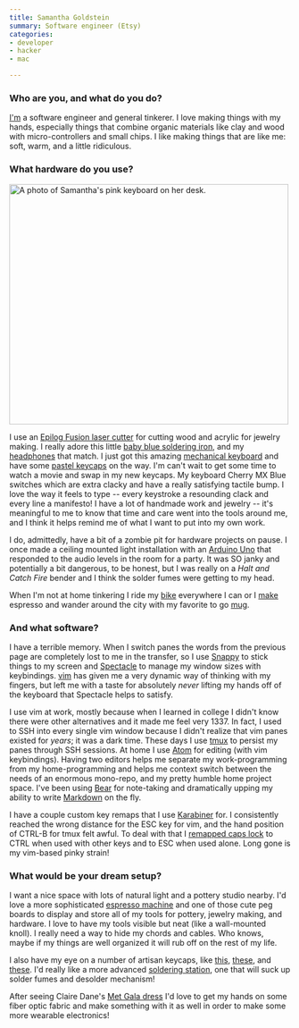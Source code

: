 ```yaml
---
title: Samantha Goldstein
summary: Software engineer (Etsy)
categories:
- developer
- hacker
- mac

---
```


### Who are you, and what do you do?

[I'm](http://samanthagoldste.in/ "Samantha's website.") a software engineer and general tinkerer. I love making things with my hands, especially things that combine organic materials like clay and wood with micro-controllers and small chips. I like making things that are like me: soft, warm, and a little ridiculous.

### What hardware do you use?

<img src="/images/interviews/samantha.goldstein/keyboard.jpg" width="500" height="430" alt="A photo of Samantha's pink keyboard on her desk." class="detail">

I use an [Epilog Fusion laser cutter][fusion-m2] for cutting wood and acrylic for jewelry making. I really adore this little [baby blue soldering iron][wesd51], and my [headphones][rp-htx7-a1] that match. I just got this amazing [mechanical keyboard][majestouch-2] and have some [pastel keycaps][paradise] on the way. I'm can't wait to get some time to watch a movie and swap in my new keycaps. My keyboard Cherry MX Blue switches which are extra clacky and have a really satisfying tactile bump. I love the way it feels to type -- every keystroke a resounding clack and every line a manifesto! I have a lot of handmade work and jewelry -- it's meaningful to me to know that time and care went into the tools around me, and I think it helps remind me of what I want to put into my own work.

I do, admittedly, have a bit of a zombie pit for hardware projects on pause. I once made a ceiling mounted light installation with an [Arduino Uno][arduino-uno] that responded to the audio levels in the room for a party. It was SO janky and potentially a bit dangerous, to be honest, but I was really on a _Halt and Catch Fire_ bender and I think the solder fumes were getting to my head.

When I'm not at home tinkering I ride my [bike][cortina] everywhere I can or I [make][ec155] espresso and wander around the city with my favorite to go [mug][keepcup-brew-cork].

### And what software?

I have a terrible memory. When I switch panes the words from the previous page are completely lost to me in the transfer, so I use [Snappy][snappy.2] to stick things to my screen and [Spectacle][] to manage my window sizes with keybindings. [vim][] has given me a very dynamic way of thinking with my fingers, but left me with a taste for absolutely _never_ lifting my hands off of the keyboard that Spectacle helps to satisfy.

I use vim at work, mostly because when I learned in college I didn't know there were other alternatives and it made me feel very 1337. In fact, I used to SSH into every single vim window because I didn't realize that vim panes existed for _years_; it was a dark time. These days I use [tmux][] to persist my panes through SSH sessions. At home I use [Atom][] for editing (with vim keybindings). Having two editors helps me separate my work-programming from my home-programming and helps me context switch between the needs of an enormous mono-repo, and my pretty humble home project space. I've been using [Bear][] for note-taking and dramatically upping my ability to write [Markdown][] on the fly.

I have a couple custom key remaps that I use [Karabiner][] for. I consistently reached the wrong distance for the ESC key for vim, and the hand position of CTRL-B for tmux felt awful. To deal with that I [remapped caps lock](https://pqrs.org/osx/karabiner/complex_modifications/#caps_lock "A guide for remapping keys with Karabiner.") to CTRL when used with other keys and to ESC when used alone. Long gone is my vim-based pinky strain!

### What would be your dream setup?

I want a nice space with lots of natural light and a pottery studio nearby. I'd love a more sophisticated [espresso machine][bes870xl] and one of those cute peg boards to display and store all of my tools for pottery, jewelry making, and hardware. I love to have my tools visible but neat (like a wall-mounted knoll). I really need a way to hide my chords and cables. Who knows, maybe if my things are well organized it will rub off on the rest of my life.

I also have my eye on a number of artisan keycaps, like [this][rainbow-ice], [these][marble-style-artisan], and [these][gmk-mondrian]. I'd really like a more advanced [soldering station][968a-plus], one that will suck up solder fumes and desolder mechanism!

After seeing Claire Dane's [Met Gala dress](https://www.vanityfair.com/style/2016/05/met-gala-2016-red-carpet "A Vanity Fair article about Claire Dane's glow-in-the-dark dress.") I'd love to get my hands on some fiber optic fabric and make something with it as well in order to make some more wearable electronics!

[968a-plus]: https://www.amazon.com/exec/obidos/ASIN/B006FA481G/ "A hot air rework station."
[arduino-uno]: https://store.arduino.cc/arduino-uno-rev3 "A microcontroller board."
[bes870xl]: https://www.amazon.com/Breville-BES870XL-Barista-Express-Espresso/dp/B00CH9QWOU/ "An espresso machine."
[cortina]: http://www.bianchiusa.com/bikes/city-sport/turismo/cortina/ "A bicycle."
[ec155]: https://www.amazon.com/DeLonghi-EC155-Espresso-Cappuccino-Maker/dp/B000F49XXG/ref=sr_1_13?s=kitchen&ie=UTF8&qid=1514874164&sr=1-13&keywords=espresso+maker "An espresso machine."
[fusion-m2]: https://www.epiloglaser.com/products/fusion-laser-series.htm "A laser engraver."
[gmk-mondrian]: https://www.massdrop.com/talk/1409/gmk-mondrian-blank-set-for-ortholinears?mode=guest_open "Keycaps for a mechanical keyboard."
[keepcup-brew-cork]: https://au.keepcup.com/keepcup-series/tasting-notes-brew-cork-series/thyme.html?country=Australia# "A reusable coffee cup."
[majestouch-2]: https://mechanicalkeyboards.com/shop/index.php?l=product_detail&p=2250 "A mechanical keyboard."
[marble-style-artisan]: https://www.massdrop.com/buy/eve-sa-marble-style-artisan-keycaps-esc-backspace "Keycaps for a mechanical keyboard."
[paradise]: https://www.massdrop.com/buy/tai-hao-paradise-pbt-keycap-set-massdrop-debut?mode=guest_open "Keycaps for a mechanical keyboard."
[rainbow-ice]: https://www.etsy.com/listing/560033046/rainbow-ice-sa-r3-artisan-keycap-cherry "A keycap for a mechanical keyboard."
[rp-htx7-a1]: http://shop.panasonic.com/support-only/RP-HTX7.html?dwvar_RP-HTX7_color=Blue&Quantity=1 "Over the ear headphones."
[wesd51]: https://www.amazon.com/Weller-WESD51-Digital-Soldering-Station/dp/B000ARU9PO "A digital soldering station."
[atom]: https://atom.io/ "A text editor based on web technology."
[bear]: http://www.bear-writer.com "A note taking application for macOS."
[karabiner]: https://pqrs.org/osx/karabiner/ "Mac software for remapping the keys of your laptop."
[markdown]: https://daringfireball.net/projects/markdown/ "An email-like format for marking up text."
[snappy.2]: http://snappy-app.com/ "A snapshot tool."
[spectacle]: https://www.spectacleapp.com/ "A Mac tool for moving and resizing windows."
[tmux]: https://sourceforge.net/projects/tmux/ "A terminal multiplexer, similar to screen."
[vim]: https://www.vim.org/ "A command-line text editor."
